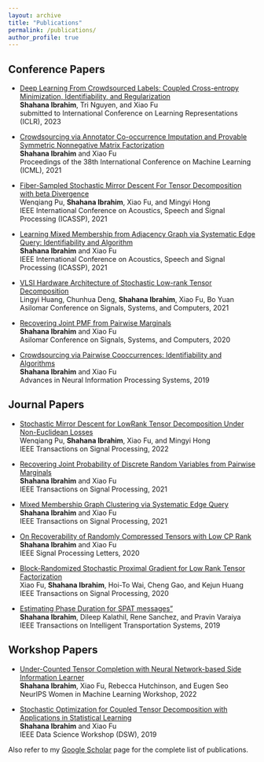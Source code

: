 ```yaml
---
layout: archive
title: "Publications"
permalink: /publications/
author_profile: true
---
```





## Conference Papers
* [Deep Learning From Crowdsourced Labels: Coupled
Cross-entropy Minimization, Identifiability, and Regularization](https://openreview.net/forum?id=_qVhsWyWB9)<br>
  **Shahana Ibrahim**, Tri Nguyen, and Xiao Fu<br>
  submitted to  International Conference on Learning Representations (ICLR), 2023 <br>
  
* [Crowdsourcing via Annotator Co-occurrence Imputation and
Provable Symmetric Nonnegative Matrix Factorization](https://proceedings.mlr.press/v139/ibrahim21a.html)<br>
  **Shahana Ibrahim** and Xiao Fu<br>
   Proceedings of the 38th International Conference on Machine Learning (ICML), 2021 <br>
   
* [Fiber-Sampled Stochastic Mirror
Descent For Tensor Decomposition with beta Divergence](https://ieeexplore.ieee.org/document/9413830)<br>
   Wenqiang Pu, **Shahana Ibrahim**, Xiao Fu, and Mingyi Hong<br>
  IEEE International Conference on Acoustics,
Speech and Signal Processing (ICASSP), 2021 <br>

* [Learning Mixed Membership from Adjacency Graph via Systematic
Edge Query: Identifiability and Algorithm](https://ieeexplore.ieee.org/document/9413541)<br>
  **Shahana Ibrahim** and Xiao Fu<br>
  IEEE International Conference on Acoustics,
Speech and Signal Processing (ICASSP), 2021 <br>

* [VLSI Hardware Architecture of Stochastic Low-rank Tensor Decomposition](https://ieeexplore.ieee.org/document/9723182)<br>
  Lingyi Huang, Chunhua Deng, **Shahana Ibrahim**, Xiao Fu, Bo Yuan<br>
  Asilomar Conference on Signals, Systems, and
Computers, 2021 <br>

* [Recovering Joint PMF from Pairwise Marginals](https://ieeexplore.ieee.org/document/9443425)<br>
  **Shahana Ibrahim** and Xiao Fu<br>
  Asilomar Conference on Signals, Systems, and
Computers, 2020 <br>

* [Crowdsourcing via Pairwise Cooccurrences: Identifiability and Algorithms](https://proceedings.neurips.cc/paper/2019/file/c0e19ce0dbabbc0d17a4f8d4324cc8e3-Paper.pdf)<br>
  **Shahana Ibrahim** and Xiao Fu<br>
  Advances in Neural Information Processing Systems, 2019 <br>


## Journal Papers
* [Stochastic Mirror Descent for LowRank Tensor Decomposition Under Non-Euclidean Losses](https://ieeexplore.ieee.org/stamp/stamp.jsp?arnumber=9745762)<br>
  Wenqiang Pu, **Shahana Ibrahim**, Xiao Fu, and Mingyi Hong<br>
  IEEE Transactions on Signal Processing, 2022 <br>
  
* [Recovering Joint Probability of Discrete Random Variables from Pairwise Marginals](https://ieeexplore.ieee.org/stamp/stamp.jsp?arnumber=9462323)<br>
  **Shahana Ibrahim** and Xiao Fu<br>
  IEEE Transactions on Signal Processing, 2021 <br>
  
 * [Mixed Membership Graph Clustering via Systematic Edge Query](https://ieeexplore.ieee.org/document/9529053)<br>
  **Shahana Ibrahim** and Xiao Fu<br>
  IEEE Transactions on Signal Processing, 2021 <br>
  
  * [On Recoverability of Randomly Compressed Tensors with Low CP Rank](https://ieeexplore.ieee.org/document/9529053)<br>
  **Shahana Ibrahim** and Xiao Fu<br>
  IEEE Signal Processing Letters, 2020 <br>
  
  * [Block-Randomized Stochastic Proximal Gradient for Low Rank Tensor Factorization](https://ieeexplore.ieee.org/document/8682465)<br>
  Xiao Fu, **Shahana Ibrahim**, Hoi-To Wai, Cheng Gao, and Kejun Huang<br>
  IEEE Transactions on Signal Processing, 2020 <br>
  
   * [Estimating Phase Duration for SPAT messages”](https://ieeexplore.ieee.org/document/8500307)<br>
  **Shahana Ibrahim**, Dileep Kalathil, Rene Sanchez, and Pravin Varaiya<br>
  IEEE Transactions on Intelligent Transportation Systems, 2019 <br>
  
## Workshop Papers
* [Under-Counted Tensor Completion with Neural Network-based Side Information Learner](https://openreview.net/forum?id=_qVhsWyWB9)<br>
  **Shahana Ibrahim**, Xiao Fu, Rebecca Hutchinson, and Eugen Seo<br>
  NeurIPS Women in Machine Learning Workshop, 2022 <br>
  
* [Stochastic Optimization for Coupled Tensor Decomposition with Applications in Statistical Learning](https://ieeexplore.ieee.org/document/8755797)<br>
  **Shahana Ibrahim** and Xiao Fu<br>
  IEEE Data Science Workshop (DSW), 2019 <br>



Also refer to my [Google Scholar](https://scholar.google.com/citations?user=FxN93qsAAAAJ&hl=en) page for the complete list of publications. <br>
